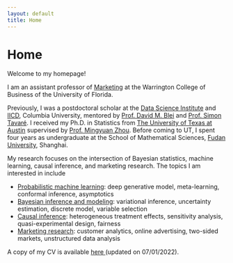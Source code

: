 ```yaml
---
layout: default
title: Home
---
```


<div>
 <h1 class="page-title">Home</h1>
</div>

<div>
<div class="row">
  <p>
   <p> Welcome to my homepage! </p>
   
 <p> I am an assistant professor of <a href="https://warrington.ufl.edu/marketing-department/">Marketing</a> at the Warrington College of Business of the University of Florida. </p>
 
<p>  Previously, I was a postdoctoral scholar at the <a href="https://datascience.columbia.edu">Data Science Institute</a> and <a href="https://cancerdynamics.columbia.edu">IICD</a>, Columbia University, mentored by <a href="http://www.cs.columbia.edu/~blei/">Prof. David M. Blei</a> and <a href="https://en.wikipedia.org/wiki/Simon_Tavaré">Prof. Simon Tavaré</a>. I received my Ph.D. in Statistics from <a href="https://www.utexas.edu">The University of Texas at Austin</a> supervised by <a href="https://mingyuanzhou.github.io">Prof. Mingyuan Zhou</a>.  Before coming to UT, I spent four years as undergraduate at the  School of Mathematical Sciences, <a href="http://www.fudan.edu.cn/en/"> Fudan University</a>, Shanghai. </p>

 
<p> My research focuses on the intersection of Bayesian statistics, machine learning, causal inference, and marketing research. The topics I am interested in include </p>

  <ul>
   <li> <ins>Probabilistic machine learning</ins>: deep generative model, meta-learning, conformal inference, asymptotics</li>
   <li> <ins>Bayesian inference and modeling</ins>: variational inference, uncertainty estimation, discrete model, variable selection </li>
   <li> <ins>Causal inference</ins>: heterogeneous treatment effects, sensitivity analysis, quasi-experimental design, fairness </li>
   <li> <ins>Marketing research</ins>: customer analytics, online advertising, two-sided markets, unstructured data analysis </li>
  </ul>

<p> A copy of my CV is available <a href="https://mingzhang-yin.github.io/assets/pdfs/CV_Mingzhang%20Yin.pdf">here </a> (updated on 07/01/2022). </p>

